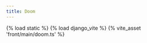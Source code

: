 ```yaml
---
title: Doom
---
```

{% load static %}
{% load django_vite %}
{% vite_asset 'front/main/doom.ts' %}

<div class="doom" data-wad-url="{% static 'doom/doom1.wad' %}"></div>
